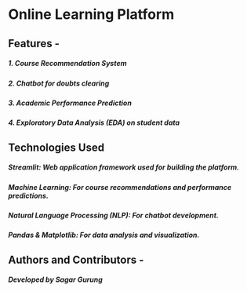 # Online Learning Platform

## Features -

##### 1. Course Recommendation System
##### 2. Chatbot for doubts clearing
##### 3. Academic Performance Prediction
##### 4. Exploratory Data Analysis (EDA) on student data

## Technologies Used

##### Streamlit: Web application framework used for building the platform.
##### Machine Learning: For course recommendations and performance predictions.
##### Natural Language Processing (NLP): For chatbot development.
##### Pandas & Matplotlib: For data analysis and visualization.

## Authors and Contributors -

##### Developed by Sagar Gurung
